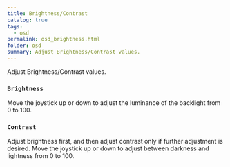 ```yaml
---
title: Brightness/Contrast
catalog: true
tags: 
  - osd
permalink: osd_brightness.html
folder: osd
summary: Adjust Brightness/Contrast values.
---
```


Adjust Brightness/Contrast values.

### `Brightness`

Move the joystick up or down to adjust the luminance of the backlight from 0 to 100.

### `Contrast`

Adjust brightness first, and then adjust contrast only if further adjustment is desired. Move the joystick up or down to adjust between darkness and lightness from 0 to 100.